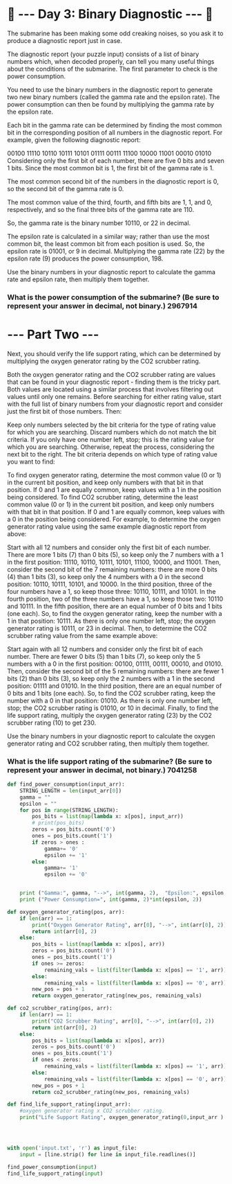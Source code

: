 # :star2: --- Day 3: Binary Diagnostic --- :star2:
The submarine has been making some odd creaking noises, so you ask it to produce a diagnostic report just in case.

The diagnostic report (your puzzle input) consists of a list of binary numbers which, when decoded properly, can tell you many useful things about the conditions of the submarine. The first parameter to check is the power consumption.

You need to use the binary numbers in the diagnostic report to generate two new binary numbers (called the gamma rate and the epsilon rate). The power consumption can then be found by multiplying the gamma rate by the epsilon rate.

Each bit in the gamma rate can be determined by finding the most common bit in the corresponding position of all numbers in the diagnostic report. For example, given the following diagnostic report:

00100
11110
10110
10111
10101
01111
00111
11100
10000
11001
00010
01010
Considering only the first bit of each number, there are five 0 bits and seven 1 bits. Since the most common bit is 1, the first bit of the gamma rate is 1.

The most common second bit of the numbers in the diagnostic report is 0, so the second bit of the gamma rate is 0.

The most common value of the third, fourth, and fifth bits are 1, 1, and 0, respectively, and so the final three bits of the gamma rate are 110.

So, the gamma rate is the binary number 10110, or 22 in decimal.

The epsilon rate is calculated in a similar way; rather than use the most common bit, the least common bit from each position is used. So, the epsilon rate is 01001, or 9 in decimal. Multiplying the gamma rate (22) by the epsilon rate (9) produces the power consumption, 198.

Use the binary numbers in your diagnostic report to calculate the gamma rate and epsilon rate, then multiply them together.
### What is the power consumption of the submarine? (Be sure to represent your answer in decimal, not binary.) 2967914

# --- Part Two ---
Next, you should verify the life support rating, which can be determined by multiplying the oxygen generator rating by the CO2 scrubber rating.

Both the oxygen generator rating and the CO2 scrubber rating are values that can be found in your diagnostic report - finding them is the tricky part. Both values are located using a similar process that involves filtering out values until only one remains. Before searching for either rating value, start with the full list of binary numbers from your diagnostic report and consider just the first bit of those numbers. Then:

Keep only numbers selected by the bit criteria for the type of rating value for which you are searching. Discard numbers which do not match the bit criteria.
If you only have one number left, stop; this is the rating value for which you are searching.
Otherwise, repeat the process, considering the next bit to the right.
The bit criteria depends on which type of rating value you want to find:

To find oxygen generator rating, determine the most common value (0 or 1) in the current bit position, and keep only numbers with that bit in that position. If 0 and 1 are equally common, keep values with a 1 in the position being considered.
To find CO2 scrubber rating, determine the least common value (0 or 1) in the current bit position, and keep only numbers with that bit in that position. If 0 and 1 are equally common, keep values with a 0 in the position being considered.
For example, to determine the oxygen generator rating value using the same example diagnostic report from above:

Start with all 12 numbers and consider only the first bit of each number. There are more 1 bits (7) than 0 bits (5), so keep only the 7 numbers with a 1 in the first position: 11110, 10110, 10111, 10101, 11100, 10000, and 11001.
Then, consider the second bit of the 7 remaining numbers: there are more 0 bits (4) than 1 bits (3), so keep only the 4 numbers with a 0 in the second position: 10110, 10111, 10101, and 10000.
In the third position, three of the four numbers have a 1, so keep those three: 10110, 10111, and 10101.
In the fourth position, two of the three numbers have a 1, so keep those two: 10110 and 10111.
In the fifth position, there are an equal number of 0 bits and 1 bits (one each). So, to find the oxygen generator rating, keep the number with a 1 in that position: 10111.
As there is only one number left, stop; the oxygen generator rating is 10111, or 23 in decimal.
Then, to determine the CO2 scrubber rating value from the same example above:

Start again with all 12 numbers and consider only the first bit of each number. There are fewer 0 bits (5) than 1 bits (7), so keep only the 5 numbers with a 0 in the first position: 00100, 01111, 00111, 00010, and 01010.
Then, consider the second bit of the 5 remaining numbers: there are fewer 1 bits (2) than 0 bits (3), so keep only the 2 numbers with a 1 in the second position: 01111 and 01010.
In the third position, there are an equal number of 0 bits and 1 bits (one each). So, to find the CO2 scrubber rating, keep the number with a 0 in that position: 01010.
As there is only one number left, stop; the CO2 scrubber rating is 01010, or 10 in decimal.
Finally, to find the life support rating, multiply the oxygen generator rating (23) by the CO2 scrubber rating (10) to get 230.

Use the binary numbers in your diagnostic report to calculate the oxygen generator rating and CO2 scrubber rating, then multiply them together.

### What is the life support rating of the submarine? (Be sure to represent your answer in decimal, not binary.) 7041258


```python
def find_power_consumption(input_arr):
    STRING_LENGTH = len(input_arr[0])
    gamma = ""
    epsilon = ""
    for pos in range(STRING_LENGTH):
        pos_bits = list(map(lambda x: x[pos], input_arr))
        # print(pos_bits)
        zeros = pos_bits.count('0')
        ones = pos_bits.count('1')
        if zeros > ones :
            gamma+= '0'
            epsilon += '1'
        else:
            gamma+= '1'
            epsilon += '0'


    print ("Gamma:", gamma, "-->", int(gamma, 2),  "Epsilon:", epsilon, "-->", int(epsilon, 2))
    print ("Power Consumption=", int(gamma, 2)*int(epsilon, 2))

def oxygen_generator_rating(pos, arr):
    if len(arr) == 1:
        print("Oxygen Generator Rating", arr[0], "-->", int(arr[0], 2))
        return int(arr[0], 2)
    else:
        pos_bits = list(map(lambda x: x[pos], arr))
        zeros = pos_bits.count('0')
        ones = pos_bits.count('1')
        if ones >= zeros:
            remaining_vals = list(filter(lambda x: x[pos] == '1', arr))
        else:
            remaining_vals = list(filter(lambda x: x[pos] == '0', arr))
        new_pos = pos + 1
        return oxygen_generator_rating(new_pos, remaining_vals)

def co2_scrubber_rating(pos, arr):
    if len(arr) == 1:
        print("CO2 Scrubber Rating", arr[0], "-->", int(arr[0], 2))
        return int(arr[0], 2)
    else:
        pos_bits = list(map(lambda x: x[pos], arr))
        zeros = pos_bits.count('0')
        ones = pos_bits.count('1')
        if ones < zeros:
            remaining_vals = list(filter(lambda x: x[pos] == '1', arr))
        else:
            remaining_vals = list(filter(lambda x: x[pos] == '0', arr))
        new_pos = pos + 1
        return co2_scrubber_rating(new_pos, remaining_vals)

def find_life_support_rating(input_arr):
    #oxygen generator rating x CO2 scrubber rating.
    print("Life Support Rating", oxygen_generator_rating(0,input_arr ) * co2_scrubber_rating(0, input_arr))




with open('input.txt', 'r') as input_file:
    input = [line.strip() for line in input_file.readlines()]

find_power_consumption(input)
find_life_support_rating(input)
```

